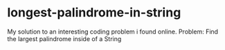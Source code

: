 # longest-palindrome-in-string
My solution to an interesting coding problem i found online.
Problem: Find the largest palindrome inside of a String
